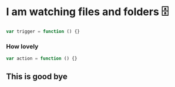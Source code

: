 
# I am watching files and folders 🗄

```js
var trigger = function () {}
```

### How lovely

```js
var action = function () {}
```

## This is good bye
